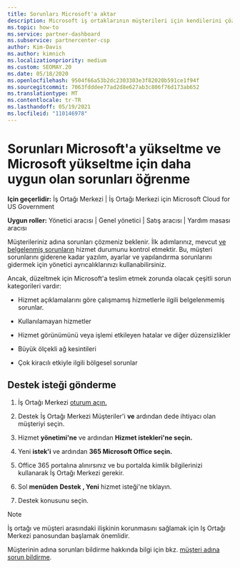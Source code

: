 ```yaml
---
title: Sorunları Microsoft'a aktar
description: Microsoft iş ortaklarının müşterileri için kendilerini çözmesi beklenen sorunları ve Microsoft'a hangi sorunları yükseltmeleri gerekeceğini öğrenin.
ms.topic: how-to
ms.service: partner-dashboard
ms.subservice: partnercenter-csp
author: Kim-Davis
ms.author: kimnich
ms.localizationpriority: medium
ms.custom: SEOMAY.20
ms.date: 05/18/2020
ms.openlocfilehash: 9504f66a53b2dc2303303e3f82020b591ce1f94f
ms.sourcegitcommit: 7063fdddee77ad2d8e627ab3c806f76d173ab652
ms.translationtype: MT
ms.contentlocale: tr-TR
ms.lasthandoff: 05/19/2021
ms.locfileid: "110146978"
---
```

# <a name="escalate-problems-to-microsoft-and-learn-which-issues-are-more-suited-to-microsoft-escalation"></a>Sorunları Microsoft'a yükseltme ve Microsoft yükseltme için daha uygun olan sorunları öğrenme  

**Için geçerlidir:** İş Ortağı Merkezi | İş Ortağı Merkezi için Microsoft Cloud for US Government

**Uygun roller:** Yönetici aracısı | Genel yönetici | Satış aracısı | Yardım masası aracısı

Müşterileriniz adına sorunları çözmeniz beklenir. İlk adımlarınız, mevcut [ve belgelenmiş sorunların](check-service-health.md) hizmet durumunu kontrol etmektir. Bu, müşteri sorunlarını giderene kadar yazılım, ayarlar ve yapılandırma sorunlarını gidermek için yönetici ayrıcalıklarınızı kullanabilirsiniz.

Ancak, düzeltmek için Microsoft'a teslim etmek zorunda olacak çeşitli sorun kategorileri vardır:

- Hizmet açıklamalarını göre çalışmamış hizmetlerle ilgili belgelenmemiş sorunlar.

- Kullanılamayan hizmetler

- Hizmet görünümünü veya işlemi etkileyen hatalar ve diğer düzensizlikler

- Büyük ölçekli ağ kesintileri

- Çok kiracılı etkiyle ilgili bölgesel sorunlar

## <a name="submit-a-support-request"></a>Destek isteği gönderme

1. İş Ortağı Merkezi [oturum açın.](https://partner.microsoft.com/dashboard)

2. Destek İş Ortağı Merkezi Müşteriler'i **ve** ardından dede ihtiyacı olan müşteriyi seçin.

3. Hizmet **yönetimi'ne** ve ardından **Hizmet istekleri'ne seçin.**

4. Yeni **istek'i** ve ardından **365 Microsoft Office seçin.**

5. Office 365 portalına alınırsınız ve bu portalda kimlik bilgilerinizi kullanarak İş Ortağı Merkezi gerekir.

6. Sol **menüden** **Destek , Yeni** hizmet isteği'ne tıklayın.

7. Destek konusunu seçin.

>[!NOTE]
>İş ortağı ve müşteri arasındaki ilişkinin korunmasını sağlamak için Iş Ortağı Merkezi panosundan başlamak önemlidir. 

Müşterinin adına sorunları bildirme hakkında bilgi için bkz. [müşteri adına sorun bildirme](report-problems-on-behalf-of-a-customer.md).


